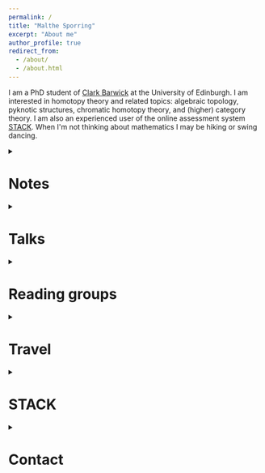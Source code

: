 ```yaml
---
permalink: /
title: "Malthe Sporring"
excerpt: "About me"
author_profile: true
redirect_from: 
  - /about/
  - /about.html
---
```

<style>
ul.no-bullets {
  list-style-type: none;
}
</style>

I am a PhD student of <a href="https://www.maths.ed.ac.uk/~cbarwick/" target="_blank">Clark Barwick</a> at the University of Edinburgh. I am interested in homotopy theory and related topics: algebraic topology, pyknotic structures, chromatic homotopy theory, and (higher) category theory. I am also an experienced user of the online assessment system <a href="https://stack-assessment.org/" target="_blank" rel="noopener noreferrer">STACK</a>. When I'm not thinking about mathematics I may be hiking or swing dancing.

<details><summary><h1>Notes</h1></summary>
Informal notes on various topics. Comments and corrections are welcomed.
<br>
<ul class="no-bullets">
<li><details><summary><h3><a href = "https://raw.githubusercontent.com/malthefogsporring/persistent-homology/main/main.pdf" target="_blank" rel="noopener noreferrer"><img src="../images/pdf25.png" alt="png"></a> Persistent homology</h3></summary><blockquote> (December 2022) Notes on persistent homology, as part of a GlaMS (Glasgow-Maxwell school) group project. Joint with <a href="https://yanyauc.com/" target="_blank" rel="noopener noreferrer">Yan Yau Cheng</a> and Adrián Doña Mateo</blockquote></details></li>  
<li><details><summary><h3><a href = "https://raw.githubusercontent.com/malthefogsporring/homology/main/main.pdf" target="_blank" rel="noopener noreferrer"><img src="../images/pdf25.png" alt="png"></a> Axiomatic homology theory</h3></summary><blockquote> (September 2021) Undergraduate notes on axiomatic homology theory. Homology is typically introduced as singular homology, with theorems proven explicitly using chain calculations. We take a different approach, defining a homology theory axiomatically as by Eilenberg and Steenrod, and then proving classical theorems directly from the axioms. This project was supervised by Prof. Clark Barwick and funded by the University of Edinburgh School of Mathematics Vacation Scholarship and College Vacation Scholarship funds.</blockquote></details></li>
</ul></details>


<details><summary><h1>Talks</h1>
</summary>
  <ul><li><a href = "/files/ultrafilter.pdf" target="_blank" rel="noopener noreferrer"><img src="../images/pdf25.png" alt="png"></a><b>The ultrafilter monad</b>. GLaMS Example showcase (November 2022).</li></ul>
</details>
<details><summary><h1>Reading groups</h1>
</summary>
  <ul><li>(2022) <b>Commutative Algebra</b>. A reading group on commutative algebra, following <a href="https://www.math.ens.psl.eu/~benoist/refs/Eisenbud.pdf/" target="_blank">the book by David Eisenbud</a>. Organised with <a href="https://capnjackbevs.github.io/" target="_blank">Will Bevington</a>.</li></ul>
</details>


<details><summary><h1>Travel</h1>
</summary>
  <table><tr><td>July 2022</td> <td><b><a href = "https://www.math.ku.dk/english/calendar/events/ytm2022/" target="_blank">Young Topologists Meeting 2022</a></b></td><td>Copenhagen</td></tr>
  <tr><td>October 2022</td> <td><b><a href = "https://www.mpim-bonn.mpg.de/node/11136" target="_blank">Conference on "Algebraic Topology, in memory of Hans-Joachim Baues"</a></b></td><td>Bonn</td></tr></table>
</details>

<details><summary><h1>STACK</h1></summary>
STACK is an open source online assessment system for STEM subjects. I have been involved in STACK since 2019 - here are some of my contributions:
<ul>
  <li>Designing the STACK website <a href="https://stack-assessment.org/" target="_blank" rel="noopener noreferrer">stack-assessment.org</a>.</li>
  <li>Editing <a href="https://docs.stack-assessment.org/content/2019-cate-case-studies.pdf" target="_blank" rel="noopener noreferrer">a collection of case studies</a>.</li>
  <li>Developing a <a href="http://docs.stack-assessment.org/en/Authoring/Authoring_quick_start/" target="_blank" rel="noopener noreferrer">video tutorial series</a>.</li>
  <li>Designing STACK quizzes for The University of Edinburgh, Heriot-Watt University and The University of Glasgow.</li></ul>
</details>

<details><summary><h1>Contact</h1></summary>
My email address is Malthe (dot) Sporring (at) ed (dot) ac (dot) uk.</details>
